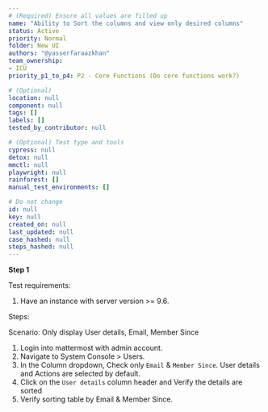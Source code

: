 ```yaml
---
# (Required) Ensure all values are filled up
name: "Ability to Sort the columns and view only desired columns"
status: Active
priority: Normal
folder: New UI
authors: "@yasserfaraazkhan"
team_ownership: 
- ICU
priority_p1_to_p4: P2 - Core Functions (Do core functions work?)

# (Optional)
location: null
component: null
tags: []
labels: []
tested_by_contributor: null

# (Optional) Test type and tools
cypress: null
detox: null
mmctl: null
playwright: null
rainforest: []
manual_test_environments: []

# Do not change
id: null
key: null
created_on: null
last_updated: null
case_hashed: null
steps_hashed: null
---
```


**Step 1**

Test requirements:

1. Have an instance with server version >= 9.6.

Steps:

Scenario: Only display User details, Email, Member Since

1. Login into mattermost with admin account.
2. Navigate to System Console > Users.
3. In the Column dropdown, Check only `Email` & `Member Since`. User details and Actions are selected by default.
4. Click on the `User details` column header and Verify the details are sorted
5. Verify sorting table by Email & Member Since.
